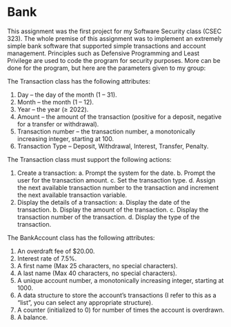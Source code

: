 # Bank
This assignment was the first project for my Software Security class (CSEC 323). The whole premise of this assignment was to implement an extremely simple bank
software that supported simple transactions and account management. Principles such as Defensive Programming and Least Privilege are used to code the program for
security purposes. More can be done for the program, but here are the parameters given to my group:


The Transaction class has the following attributes:
1. Day – the day of the month (1 – 31).
2. Month – the month (1 – 12).
3. Year – the year (≥ 2022).
4. Amount – the amount of the transaction (positive for a deposit, negative for a transfer or withdrawal).
5. Transaction number – the transaction number, a monotonically increasing integer, starting at 100.
6. Transaction Type – Deposit, Withdrawal, Interest, Transfer, Penalty.

The Transaction class must support the following actions:
1. Create a transaction:
a. Prompt the system for the date.
b. Prompt the user for the transaction amount.
c. Set the transaction type.
d. Assign the next available transaction number to the transaction and increment the next available
  transaction variable.
2. Display the details of a transaction:
a. Display the date of the transaction.
b. Display the amount of the transaction.
c. Display the transaction number of the transaction.
d. Display the type of the transaction.

The BankAccount class has the following attributes:
1. An overdraft fee of $20.00.
2. Interest rate of 7.5%.
3. A first name (Max 25 characters, no special characters).
4. A last name (Max 40 characters, no special characters).
5. A unique account number, a monotonically increasing integer, starting at 1000.
6. A data structure to store the account’s transactions (I refer to this as a “list”, you can select any
  appropriate structure).
7. A counter (initialized to 0) for number of times the account is overdrawn.
8. A balance.

